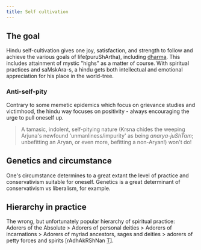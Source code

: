```yaml
---
title: Self cultivation
---
```


## The goal

Hindu self-cultivation gives one joy, satisfaction, and strength to follow and achieve the various goals of life(puruShArtha), including [dharma](../../social-cultivation/dharma/). This includes attainment of mystic "highs" as a matter of course. With spiritual practices and saMskAra-s, a hindu gets both intellectual and emotional appreciation for his place in the world-tree.

### Anti-self-pity
Contrary to some memetic epidemics which focus on grievance studies and victimhood, the hindu way focuses on positivity - always encouraging the urge to pull oneself up.

> A tamasic, indolent, self-pitying nature (Krsna chides the weeping Arjuna's newfound 'unmanliness/impurity' as being *anarya-juShTam*; unbefitting an Aryan, or even more, befitting a non-Aryan!) won't do!

## Genetics and circumstance
One's circumstance determines to a great extant the level of practice and conservativism suitable for oneself. Genetics is a great determinant of conservativism vs liberalism, for example.

## Hierarchy in practice
The wrong, but unfortunately popular hierarchy of spiritual practice: Adorers of the Absolute > Adorers of personal deities > Adorers of incarnations > Adorers of myriad ancestors, sages and deities > adorers of petty forces and spirits \[rAdhAkRShNan [T](https://twitter.com/blog_supplement/status/640585969859694592)\].
